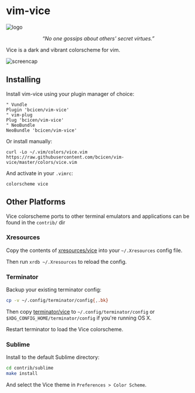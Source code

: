 # vim-vice
![logo][logo]
<p align="center"><i>“No one gossips about others' secret virtues.”</i></p>

Vice is a dark and vibrant colorscheme for vim.

![screencap][screencap]

## Installing

Install vim-vice using your plugin manager of choice:
```
" Vundle
Plugin 'bcicen/vim-vice'
" vim-plug
Plug 'bcicen/vim-vice'
" NeoBundle
NeoBundle 'bcicen/vim-vice'
```

Or install manually:
```
curl -Lo ~/.vim/colors/vice.vim https://raw.githubusercontent.com/bcicen/vim-vice/master/colors/vice.vim
```

And activate in your `.vimrc`:
```
colorscheme vice
```

## Other Platforms

Vice colorscheme ports to other terminal emulators and applications can be found in the `contrib/` dir

### Xresources

Copy the contents of [xresources/vice](xresources/vice) into your `~/.Xresources` config file.

Then run `xrdb ~/.Xresources` to reload the config.

### Terminator

Backup your existing terminator config:
```bash
cp -v ~/.config/terminator/config{,.bk}
```

Then copy [terminator/vice](terminator/vice) to `~/.config/terminator/config` or `$XDG_CONFIG_HOME/terminator/config` if you're running OS X.

Restart terminator to load the Vice colorscheme.

### Sublime

Install to the default Sublime directory:

```bash
cd contrib/sublime
make install
```

And select the Vice theme in `Preferences > Color Scheme`.

[logo]: http://i.imgur.com/HWvyN7M.png "vice"
[screencap]: http://i.imgur.com/WPRvqy4.png "vice"
